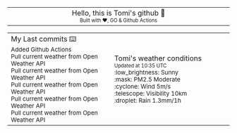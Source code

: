 
<div align="center">
<table>
<tbody>
<td align="center">
<img width="2000" height="0"><br>
Hello, this is Tomi's github 👋<br>
<sup><sub>Built with ❤️, GO & Github Actions</sub></sup><br>
<img width="2000" height="0">
</td>
</tbody>
</table>
</div>
<table>
<tbody>
<td align="left">
<img width="2000" height="0"><br>
My Last commits ⌨️<br>
<sub>Added Github Actions</sub><br>
<sub>Pull current weather from Open Weather API</sub><br>
<sub>Pull current weather from Open Weather API</sub><br>
<sub>Pull current weather from Open Weather API</sub><br>
<sub>Pull current weather from Open Weather API</sub><br>
<sub>Pull current weather from Open Weather API</sub><br>
<img width="2000" height="0">
</td>
  
<td align="left">
<img width="2000" height="0"><br>
Tomi's weather conditions<br>
<sup><sub>Updated at 10:35 UTC </sub></sup><br>
<sup>:low_brightness: Sunny</sup><br>
<sup>:mask: PM2.5 Moderate</sup><br>
<sup>:cyclone: Wind 5m/s </sup><br>
<sup>:telescope: Visibility 10km </sup><br>
<sup>:droplet: Rain 1.3mm/1h </sup><br>
<img width="2000" height="0">
</td>
</tbody>
</table>
</div>

<!--
**babyak/babyak** is a ✨ _special_ ✨ repository because its `README.md` (this file) appears on your GitHub profile.

Here are some ideas to get you started:

- 🔭 I’m currently working on ...
- 🌱 I’m currently learning ...
- 👯 I’m looking to collaborate on ...
- 🤔 I’m looking for help with ...
- 💬 Ask me about ...
- 📫 How to reach me: ...
- 😄 Pronouns: ...
- ⚡ Fun fact: ...
-->

